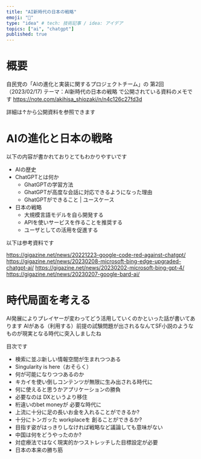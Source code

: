 ```yaml
---
title: "AI新時代の日本の戦略"
emoji: "🐙"
type: "idea" # tech: 技術記事 / idea: アイデア
topics: ["ai", "chatgpt"]
published: true
---
```

# 概要

自民党の「AIの進化と実装に関するプロジェクトチーム」の
第2回（2023/02/17) テーマ：AI新時代の日本の戦略
で公開されている資料のメモです
https://note.com/akihisa_shiozaki/n/n4c126c27fd3d

詳細は↑から公開資料を参照できます

# AIの進化と日本の戦略

以下の内容が書かれておりとてもわかりやすいです
- AIの歴史
- ChatGPTとは何か
  - GhatGPTの学習方法
  - GhatGPTが高度な会話に対応できるようになった理由
  - GhatGPTができること | ユースケース
- 日本の戦略
  - 大規模言語モデルを自ら開発する
  - APIを使いサービスを作ることを推奨する
  - ユーザとしての活用を促進する

以下は参考資料です

https://gigazine.net/news/20221223-google-code-red-against-chatgpt/
https://gigazine.net/news/20230208-microsoft-bing-edge-upgraded-chatgpt-ai/
https://gigazine.net/news/20230202-microsoft-bing-gpt-4/
https://gigazine.net/news/20230207-google-bard-ai/

# 時代局面を考える

AI発展によりプレイヤーが変わってどう活用していくのかといった話が書いてあります
AIがある（利用する）前提の試験問題が出されるなんてSF小説のようなものが現実となる時代に突入しましたね

目次です
- 検索に並ぶ新しい情報空間が生まれつつある
- Singularity is here（おそらく）
- 何が可能になりつつあるのか
- キカイを使い倒しコンテンツが無限に生み出される時代に
- 何に使えると思うかアプリケーションの勝負
- 必要なのは DXというより移住
- 桁違いのbet moneyが 必要な時代に
- 上流に十分に足の⻑いお金を入れることができるか?
- 十分にトンガッた workplaceを 創ることができるか?
- 目指す姿がはっきりしなければ戦略など議論しても意味がない
- 中国は何をどうやったのか?
- 対症療法ではなく現実的かつストレッチした目標設定が必要
- 日本の本来の勝ち筋
